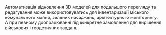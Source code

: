 Автоматизація відновлення 3D моделей для подальшого перегляду та редагування може використовуватись для інвентаризації міського комунального майна, зелених насаджень, архітектурного моніторингу. А при певному доопрацюванні під конкретне замовлення для вирішення військових і геодезичних завдань.